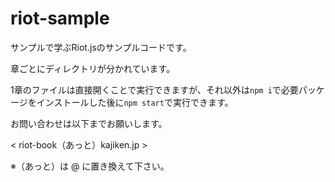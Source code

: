 # riot-sample
サンプルで学ぶRiot.jsのサンプルコードです。

章ごとにディレクトリが分かれています。

1章のファイルは直接開くことで実行できますが、それ以外は`npm i`で必要パッケージをインストールした後に`npm start`で実行できます。

お問い合わせは以下までお願いします。

< riot-book（あっと）kajiken.jp >

※（あっと）は @ に置き換えて下さい。
